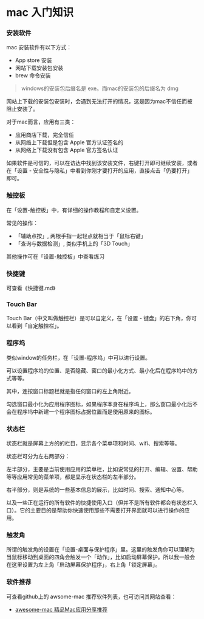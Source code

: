 # mac 入门知识

### 安装软件

mac 安装软件有以下方式：
- App store 安装
- 网站下载安装包安装
- brew 命令安装

> windows的安装包后缀名是 exe。而mac的安装包的后缀名为 dmg

网站上下载的安装包安装时，会遇到无法打开的情况，这是因为mac不信任而被阻止安装了。

对于mac而言，应用有三类：
- 应用商店下载，完全信任
- 从网络上下载但是包含 Apple 官方认证签名的
- 从网络上下载没有包含 Apple 官方签名认证

如果软件是可信的，可以在访达中找到该安装文件，右键打开即可继续安装，或者在「设置 - 安全性与隐私」中看到你刚才要打开的应用，直接点击「仍要打开」即可。


### 触控板

在「设置-触控板」中，有详细的操作教程和自定义设置。

常见的操作：
- 「辅助点按」, 两根手指一起轻点就相当于「鼠标右键」
- 「查询与数据检测」, 类似手机上的「3D Touch」

其他操作可在「设置-触控板」中查看练习


### 快捷键

可查看《快捷键.md》


### 

### Touch Bar

Touch Bar（中文叫做触控栏）是可以自定义，在「设置 - 键盘」的右下角，你可以看到「自定触控栏」。


### 程序坞

类似window的任务栏，在「设置-程序坞」中可以进行设置。

可以设置程序坞的位置、是否隐藏、窗口的最小化方式、最小化后在程序坞中的方式等等。

其中，连按窗口标题栏就是指任何窗口的左上角附近。

勾选窗口最小化为应用程序图标，如果程序本身在程序坞上，那么窗口最小化后不会在程序坞中新建一个程序图标占据位置而是使用原来的图标。


### 状态栏

状态栏就是屏幕上方的的栏目，显示各个菜单项和时间、wifi、搜索等等。

状态栏可分为左右两部分：

左半部分，主要是当前使用应用的菜单栏，比如说常见的打开、编辑、设置、帮助等等应用常见的菜单项，都是显示在状态栏的左半部分。

右半部分，则是系统的一些基本信息的展示，比如时间、搜索、通知中心等。

以及一些正在运行的所有软件的快捷使用入口（但并不是所有软件都会有状态栏入口）。它的主要目的是帮助你快速使用那些不需要打开界面就可以进行操作的应用。


### 触发角

所谓的触发角的设置在「设置-桌面与保护程序」里。这里的触发角你可以理解为当鼠标移动到桌面的四角会触发一个「动作」，比如启动屏幕保护。所以我一般会在这里设置为左上角「启动屏幕保护程序」，右上角「锁定屏幕」。


### 软件推荐

可查看github上的 awsome-mac 推荐软件列表，也可访问其网站查看：

- [awesome-mac 精品Mac应用分享推荐](https://wangchujiang.com/awesome-mac/index.zh.html#%E4%B8%8B%E8%BD%BD%E5%B7%A5%E5%85%B7)


